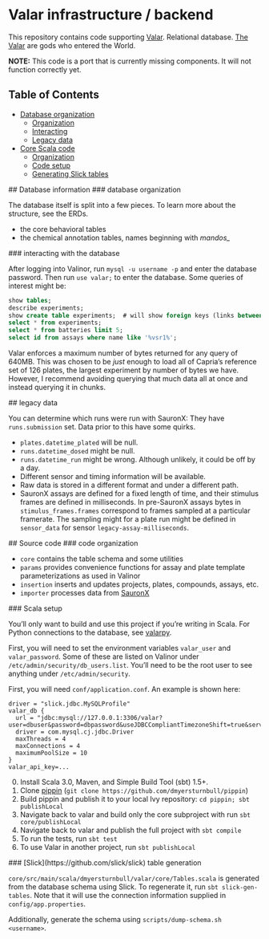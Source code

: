 # Valar infrastructure / backend

This repository contains code supporting [Valar](https://github.com/dmyersturnbull/valar-schema).
Relational database. [The Valar](https://en.wikipedia.org/wiki/Vala_(Middle-earth)) are gods who entered the World.

**NOTE:** This code is a port that is currently missing components. It will not function correctly yet.


## Table of Contents 
* [Database organization](#db_info)
  * [Organization](#db_organization)
  * [Interacting](#interacting)
  * [Legacy data](#legacy_data)
* [Core Scala code](#source_code)
  * [Organization](#code_organization)
  * [Code setup](#code_setup)
  * [Generating Slick tables](#slick)


<a name="db_info"/>
## Database information

<a name="db_organization"/>
### database organization


The database itself is split into a few pieces. To learn more about the structure, see the ERDs.
- the core behavioral tables
- the chemical annotation tables, names beginning with _mandos\__


<a name="interacting"/>
### interacting with the database

After logging into Valinor, run `mysql -u username -p` and enter the database password.
Then run `use valar;` to enter the database.
Some queries of interest might be:

```sql
show tables;
describe experiments;
show create table experiments;  # will show foreign keys (links between tables)
select * from experiments;
select * from batteries limit 5;
select id from assays where name like '%vsr1%';
```

Valar enforces a maximum number of bytes returned for any query of 640MB.
This was chosen to be _just_ enough to load all of Capria’s reference set of 126 plates,
the largest experiment by number of bytes we have.
However, I recommend avoiding querying that much data all at once and instead querying it in chunks.

<a name="legacy_data"/>
## legacy data

You can determine which runs were run with SauronX: They have `runs.submission` set.
Data prior to this have some quirks.

- `plates.datetime_plated` will be null.
- `runs.datetime_dosed` might be null.
- `runs.datetime_run` might be wrong. Although unlikely, it could be off by a day.
- Different sensor and timing information will be available.
- Raw data is stored in a different format and under a different path.
- SauronX assays are defined for a fixed length of time, and their stimulus frames are defined in milliseconds. In pre-SauronX assays bytes in `stimulus_frames.frames` correspond to frames sampled at a particular framerate. The sampling might for a plate run might be defined in `sensor_data` for sensor `legacy-assay-milliseconds`.



<a name="source_code"/>
## Source code


<a name="code_organization"/>
### code organization

  - `core` contains the table schema and some utilities
  - `params` provides convenience functions for assay and plate template parameterizations as used in Valinor
  - `insertion` inserts and updates projects, plates, compounds, assays, etc.
  - `importer` processes data from [SauronX](https://github.com/dmyersturnbull/sauronx)


<a name="code_setup"/>
### Scala setup

You’ll only want to build and use this project if you’re writing in Scala.
For Python connections to the database, see [valarpy](https://github.com/dmyersturnbull/valarpy).

First, you will need to set the environment variables `valar_user` and `valar_password`.
Some of these are listed on Valinor under `/etc/admin/security/db_users.list`. You’ll need to be the root user to see anything under `/etc/admin/security`.

First, you will need `conf/application.conf`. An example is shown here:

```
driver = "slick.jdbc.MySQLProfile"
valar_db {
  url = "jdbc:mysql://127.0.0.1:3306/valar?user=dbuser&password=dbpassword&useJDBCCompliantTimezoneShift=true&serverTimezone=America/Los_Angeles&nullNamePatternMatchesAll=true"
  driver = com.mysql.cj.jdbc.Driver
  maxThreads = 4
  maxConnections = 4
  maximumPoolSize = 10
}
valar_api_key=...
```

0. Install Scala 3.0, Maven, and Simple Build Tool (sbt) 1.5+.
1. Clone [pippin](https://github.com/dmyersturnbull/pippin) (`git clone https://github.com/dmyersturnbull/pippin`)
2. Build pippin and publish it to your local Ivy repository: `cd pippin; sbt publishLocal`
3. Navigate back to valar and build only the core subproject with run `sbt core/publishLocal`
4. Navigate back to valar and publish the full project with `sbt compile`
5. To run the tests, run `sbt test`
6. To use Valar in another project, run `sbt publishLocal`


<a name="slick"/>
### [Slick](https://github.com/slick/slick) table generation

`core/src/main/scala/dmyersturnbull/valar/core/Tables.scala` is generated from the database schema using Slick.
To regenerate it, run `sbt slick-gen-tables`. Note that it will use the connection information supplied in `config/app.properties`.

Additionally, generate the schema using `scripts/dump-schema.sh <username>`.

